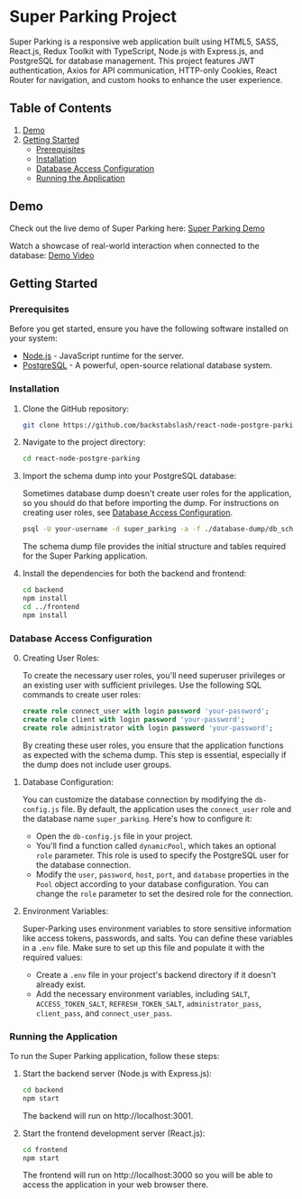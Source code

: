 # Super Parking Project
Super Parking is a responsive web application built using HTML5, SASS, React.js, Redux Toolkit with TypeScript, Node.js with Express.js, and PostgreSQL for database management. This project features JWT authentication, Axios for API communication, HTTP-only Cookies, React Router for navigation, and custom hooks to enhance the user experience. 
## Table of Contents
1. [Demo](#demo)
2. [Getting Started](#getting-started)
   - [Prerequisites](#prerequisites)
   - [Installation](#installation)
   - [Database Access Configuration](#database-access-configuration)
   - [Running the Application](#running-the-application)
## Demo
Check out the live demo of Super Parking here: [Super Parking Demo](https://parkingbackstabslash.vercel.app/)

Watch a showcase of real-world interaction when connected to the database: [Demo Video](https://user-images.githubusercontent.com/71657988/227272160-9c8d3297-f68f-4470-8e86-05a2bf370700.mp4)
## Getting Started
### Prerequisites
Before you get started, ensure you have the following software installed on your system:
- [Node.js](https://nodejs.org/) - JavaScript runtime for the server.
- [PostgreSQL](https://www.postgresql.org/) - A powerful, open-source relational database system.
### Installation
1. Clone the GitHub repository:
   ```bash
   git clone https://github.com/backstabslash/react-node-postgre-parking.git
2. Navigate to the project directory:
    ```bash
    cd react-node-postgre-parking
3. Import the schema dump into your PostgreSQL database:

   Sometimes database dump doesn't create user roles for the application, so you should do that before importing the dump. For instructions on creating user roles, see [Database Access Configuration](#database-access-configuration).
   
   ```bash
   psql -U your-username -d super_parking -a -f ./database-dump/db_schema
   ```
   The schema dump file provides the initial structure and tables required for the Super Parking application.
   
5. Install the dependencies for both the backend and frontend:
    ```bash
    cd backend
    npm install
    cd ../frontend
    npm install
### Database Access Configuration
0. Creating User Roles:

      To create the necessary user roles, you'll need superuser privileges or an existing user with sufficient privileges. Use the following SQL commands to create user roles:
   
      ```sql
      create role connect_user with login password 'your-password';
      create role client with login password 'your-password';
      create role administrator with login password 'your-password';
      ```
      
      By creating these user roles, you ensure that the application functions as expected with the schema dump. This step is essential, especially if the dump does not include user groups.
      
1. Database Configuration:
   
     You can customize the database connection by modifying the `db-config.js` file. By default, the application uses the `connect_user` role and the database name `super_parking`. Here's how to configure it:
      - Open the `db-config.js` file in your project.
      - You'll find a function called `dynamicPool`, which takes an optional `role` parameter. This role is used to specify the PostgreSQL user for the database connection.
      - Modify the `user`, `password`, `host`, `port`, and `database` properties in the `Pool` object according to your database configuration. You can change the `role` parameter to set the desired role for the connection.
    
2. Environment Variables:

     Super-Parking uses environment variables to store sensitive information like access tokens, passwords, and salts. You can define these variables in a `.env` file. Make sure to set up this file and populate it with the required values:
      - Create a `.env` file in your project's backend directory if it doesn't already exist.
      - Add the necessary environment variables, including `SALT`, `ACCESS_TOKEN_SALT`, `REFRESH_TOKEN_SALT`, `administrator_pass`, `client_pass`, and `connect_user_pass`.
### Running the Application
To run the Super Parking application, follow these steps:
1. Start the backend server (Node.js with Express.js):
    ```bash
    cd backend
    npm start
    ```
    The backend will run on http://localhost:3001.
    
2. Start the frontend development server (React.js):
    ```bash
    cd frontend
    npm start
    ```
    The frontend will run on http://localhost:3000 so you will be able to access the application in your web browser there.
